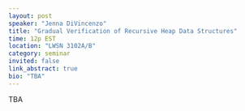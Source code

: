 ```yaml
---
layout: post
speaker: "Jenna DiVincenzo"
title: "Gradual Verification of Recursive Heap Data Structures"
time: 12p EST
location: "LWSN 3102A/B"
category: seminar
invited: false
link_abstract: true
bio: "TBA"
---
```

TBA
